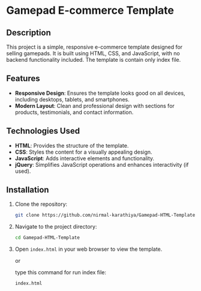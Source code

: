 # Gamepad E-commerce Template

## Description

This project is a simple, responsive e-commerce template designed for selling gamepads. It is built using HTML, CSS, and JavaScript, with no backend functionality included. The template is contain only index file.

## Features

- **Responsive Design**: Ensures the template looks good on all devices, including desktops, tablets, and smartphones.
- **Modern Layout**: Clean and professional design with sections for products, testimonials, and contact information.

## Technologies Used

- **HTML**: Provides the structure of the template.
- **CSS**: Styles the content for a visually appealing design.
- **JavaScript**: Adds interactive elements and functionality.
- **jQuery**: Simplifies JavaScript operations and enhances interactivity (if used).

## Installation

1. Clone the repository:
   ```sh
   git clone https://github.com/nirmal-karathiya/Gamepad-HTML-Template.git
2. Navigate to the project directory:
   ```sh
   cd Gamepad-HTML-Template
3. Open `index.html` in your web browser to view the template.

   or

   type this command for run index file:
   ```sh
   index.html
